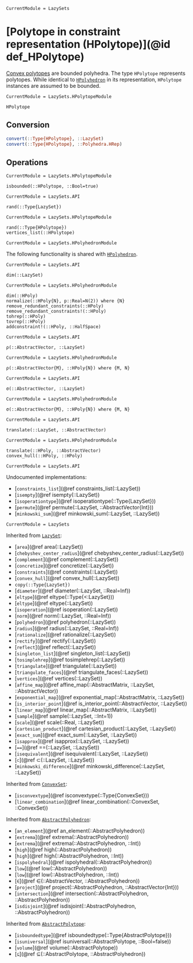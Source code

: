 ```@meta
CurrentModule = LazySets
```

# [Polytope in constraint representation (HPolytope)](@id def_HPolytope)

[Convex polytopes](https://en.wikipedia.org/wiki/Polytope) are bounded polyhedra.
The type `HPolytope` represents polytopes.
While identical to [`HPolyhedron`](@ref) in its representation, `HPolytope`
instances are assumed to be bounded.

```@meta
CurrentModule = LazySets.HPolytopeModule
```

```@docs
HPolytope
```

## Conversion

```julia
convert(::Type{HPolytope}, ::LazySet)
convert(::Type{HPolytope}, ::Polyhedra.HRep)
```

## Operations

```@meta
CurrentModule = LazySets.HPolytopeModule
```

```@docs
isbounded(::HPolytope, ::Bool=true)
```
```@meta
CurrentModule = LazySets.API
```
```@docs; canonical=false
rand(::Type{LazySet})
```
```@meta
CurrentModule = LazySets.HPolytopeModule
```
```@docs
rand(::Type{HPolytope})
vertices_list(::HPolytope)
```

```@meta
CurrentModule = LazySets.HPolyhedronModule
```

The following functionality is shared with [`HPolyhedron`](@ref).

```@meta
CurrentModule = LazySets.API
```
```@docs; canonical=false
dim(::LazySet)
```
```@meta
CurrentModule = LazySets.HPolyhedronModule
```
```@docs; canonical=false
dim(::HPoly)
normalize(::HPoly{N}, p::Real=N(2)) where {N}
remove_redundant_constraints(::HPoly)
remove_redundant_constraints!(::HPoly)
tohrep(::HPoly)
tovrep(::HPoly)
addconstraint!(::HPoly, ::HalfSpace)
```
```@meta
CurrentModule = LazySets.API
```
```@docs; canonical=false
ρ(::AbstractVector, ::LazySet)
```
```@meta
CurrentModule = LazySets.HPolyhedronModule
```
```@docs; canonical=false
ρ(::AbstractVector{M}, ::HPoly{N}) where {M, N}
```
```@meta
CurrentModule = LazySets.API
```
```@docs; canonical=false
σ(::AbstractVector, ::LazySet)
```
```@meta
CurrentModule = LazySets.HPolyhedronModule
```
```@docs; canonical=false
σ(::AbstractVector{M}, ::HPoly{N}) where {M, N}
```
```@meta
CurrentModule = LazySets.API
```
```@docs; canonical=false
translate(::LazySet, ::AbstractVector)
```
```@meta
CurrentModule = LazySets.HPolyhedronModule
```
```@docs; canonical=false
translate(::HPoly, ::AbstractVector)
convex_hull(::HPoly, ::HPoly)
```

```@meta
CurrentModule = LazySets.API
```

Undocumented implementations:
* [`constraints_list`](@ref constraints_list(::LazySet))
* [`isempty`](@ref isempty(::LazySet))
* [`isoperationtype`](@ref isoperationtype(::Type{LazySet}))
* [`permute`](@ref permute(::LazySet, ::AbstractVector{Int}))
* [`minkowski_sum`](@ref minkowski_sum(::LazySet, ::LazySet))

```@meta
CurrentModule = LazySets
```

Inherited from [`LazySet`](@ref):
* [`area`](@ref area(::LazySet))
* [`chebyshev_center_radius`](@ref chebyshev_center_radius(::LazySet))
* [`complement`](@ref complement(::LazySet))
* [`concretize`](@ref concretize(::LazySet))
* [`constraints`](@ref constraints(::LazySet))
* [`convex_hull`](@ref convex_hull(::LazySet))
* `copy(::Type{LazySet})`
* [`diameter`](@ref diameter(::LazySet, ::Real=Inf))
* [`eltype`](@ref eltype(::Type{<:LazySet}))
* [`eltype`](@ref eltype(::LazySet))
* [`isoperation`](@ref isoperation(::LazySet))
* [`norm`](@ref norm(::LazySet, ::Real=Inf))
* [`polyhedron`](@ref polyhedron(::LazySet))
* [`radius`](@ref radius(::LazySet, ::Real=Inf))
* [`rationalize`](@ref rationalize(::LazySet))
* [`rectify`](@ref rectify(::LazySet))
* [`reflect`](@ref reflect(::LazySet))
* [`singleton_list`](@ref singleton_list(::LazySet))
* [`tosimplehrep`](@ref tosimplehrep(::LazySet))
* [`triangulate`](@ref triangulate(::LazySet))
* [`triangulate_faces`](@ref triangulate_faces(::LazySet))
* [`vertices`](@ref vertices(::LazySet))
* [`affine_map`](@ref affine_map(::AbstractMatrix, ::LazySet, ::AbstractVector))
* [`exponential_map`](@ref exponential_map(::AbstractMatrix, ::LazySet))
* [`is_interior_point`](@ref is_interior_point(::AbstractVector, ::LazySet))
* [`linear_map`](@ref linear_map(::AbstractMatrix, ::LazySet))
* [`sample`](@ref sample(::LazySet, ::Int=1))
* [`scale`](@ref scale(::Real, ::LazySet))
* [`cartesian_product`](@ref cartesian_product(::LazySet, ::LazySet))
* [`exact_sum`](@ref exact_sum(::LazySet, ::LazySet))
* [`isapprox`](@ref isapprox(::LazySet, ::LazySet))
* [`==`](@ref ==(::LazySet, ::LazySet))
* [`isequivalent`](@ref isequivalent(::LazySet, ::LazySet))
* [`⊂`](@ref ⊂(::LazySet, ::LazySet))
* [`minkowski_difference`](@ref minkowski_difference(::LazySet, ::LazySet))

Inherited from [`ConvexSet`](@ref):
* [`isconvextype`](@ref isconvextype(::Type{ConvexSet}))
* [`linear_combination`](@ref linear_combination(::ConvexSet, ::ConvexSet))

Inherited from [`AbstractPolyhedron`](@ref):
* [`an_element`](@ref an_element(::AbstractPolyhedron))
* [`extrema`](@ref extrema(::AbstractPolyhedron))
* [`extrema`](@ref extrema(::AbstractPolyhedron, ::Int))
* [`high`](@ref high(::AbstractPolyhedron))
* [`high`](@ref high(::AbstractPolyhedron, ::Int))
* [`ispolyhedral`](@ref ispolyhedral(::AbstractPolyhedron))
* [`low`](@ref low(::AbstractPolyhedron))
* [`low`](@ref low(::AbstractPolyhedron, ::Int))
* [`∈`](@ref ∈(::AbstractVector, ::AbstractPolyhedron))
* [`project`](@ref project(::AbstractPolyhedron, ::AbstractVector{Int}))
* [`intersection`](@ref intersection(::AbstractPolyhedron, ::AbstractPolyhedron))
* [`isdisjoint`](@ref isdisjoint(::AbstractPolyhedron, ::AbstractPolyhedron))

Inherited from [`AbstractPolytope`](@ref):
* [`isboundedtype`](@ref isboundedtype(::Type{AbstractPolytope}))
* [`isuniversal`](@ref isuniversal(::AbstractPolytope, ::Bool=false))
* [`volume`](@ref volume(::AbstractPolytope))
* [`⊆`](@ref ⊆(::AbstractPolytope, ::AbstractPolyhedron))
